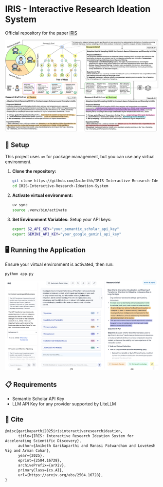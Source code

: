 # IRIS - Interactive Research Ideation System

Official repository for the paper [IRIS](https://arxiv.org/abs/2504.16728)

![IRIS Diagram](assets/Diagram.png)

## 🔗 Setup

This project uses ```uv``` for package management, but you can use any virtual environment.

1.  **Clone the repository:**
    ```bash
    git clone https://github.com/Anikethh/IRIS-Interactive-Research-Ideation-System.git
    cd IRIS-Interactive-Research-Ideation-System
    ```

2.  **Activate virtual environment:**
    ```bash
    uv sync
    source .venv/bin/activate 
    ```

3.  **Set Environment Variables:**
    Setup your API keys:
    ```bash
    export S2_API_KEY="your_semantic_scholar_api_key" 
    export GEMINI_API_KEY="your_google_gemini_api_key" 
    ```

## 🖥️ Running the Application

Ensure your virtual environment is activated, then run:

```bash
python app.py
```

![IRIS Interface](assets/Interface.png)

## 📋 Requirements

- Semantic Scholar API Key
-  LLM API Key for any provider supported by LiteLLM

## 📧 Cite
```
@misc{garikaparthi2025irisinteractiveresearchideation,
      title={IRIS: Interactive Research Ideation System for Accelerating Scientific Discovery}, 
      author={Aniketh Garikaparthi and Manasi Patwardhan and Lovekesh Vig and Arman Cohan},
      year={2025},
      eprint={2504.16728},
      archivePrefix={arXiv},
      primaryClass={cs.AI},
      url={https://arxiv.org/abs/2504.16728}, 
}
```
